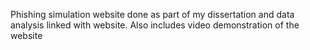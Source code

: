 Phishing simulation website done as part of my dissertation and data analysis linked with website. Also includes video demonstration of the website
